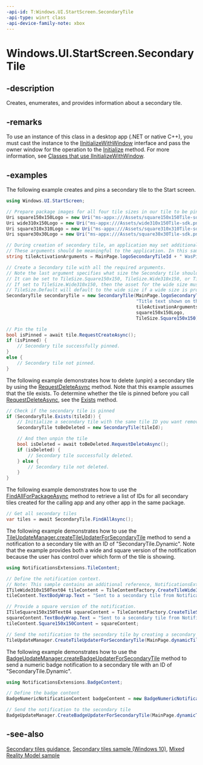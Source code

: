 ```yaml
---
-api-id: T:Windows.UI.StartScreen.SecondaryTile
-api-type: winrt class
-api-device-family-note: xbox
---
```


<!-- Class syntax.
public class SecondaryTile : Windows.UI.StartScreen.ISecondaryTile, Windows.UI.StartScreen.ISecondaryTile2
-->

# Windows.UI.StartScreen.SecondaryTile

## -description

Creates, enumerates, and provides information about a secondary tile.

## -remarks

To use an instance of this class in a desktop app (.NET or native C++), you must cast the instance to the [IInitializeWithWindow](/windows/win32/api/shobjidl_core/nn-shobjidl_core-iinitializewithwindow) interface and pass the owner window for the operation to the [Initialize](/windows/win32/api/shobjidl_core/nf-shobjidl_core-iinitializewithwindow-initialize) method. For more information, see [Classes that use IInitializeWithWindow](/windows/apps/desktop/modernize/desktop-to-uwp-supported-api#classes-that-use-iinitializewithwindow).

## -examples

The following example creates and pins a secondary tile to the Start screen.

```csharp
using Windows.UI.StartScreen;

// Prepare package images for all four tile sizes in our tile to be pinned as well as for the square30x30 logo used in the Apps view.  
Uri square150x150Logo = new Uri("ms-appx:///Assets/square150x150Tile-sdk.png");
Uri wide310x150Logo = new Uri("ms-appx:///Assets/wide310x150Tile-sdk.png");
Uri square310x310Logo = new Uri("ms-appx:///Assets/square310x310Tile-sdk.png"); 
Uri square30x30Logo = new Uri("ms-appx:///Assets/square30x30Tile-sdk.png");

// During creation of secondary tile, an application may set additional arguments on the tile that will be passed in during activation.
// These arguments should be meaningful to the application. In this sample, we'll pass in the date and time the secondary tile was pinned.
string tileActivationArguments = MainPage.logoSecondaryTileId + " WasPinnedAt=" + DateTime.Now.ToLocalTime().ToString();

// Create a Secondary tile with all the required arguments.
// Note the last argument specifies what size the Secondary tile should show up as by default in the Pin to start fly out.
// It can be set to TileSize.Square150x150, TileSize.Wide310x150, or TileSize.Default.  
// If set to TileSize.Wide310x150, then the asset for the wide size must be supplied as well.
// TileSize.Default will default to the wide size if a wide size is provided, and to the medium size otherwise. 
SecondaryTile secondaryTile = new SecondaryTile(MainPage.logoSecondaryTileId,
                                                "Title text shown on the tile",
                                                tileActivationArguments,
                                                square150x150Logo,
                                                TileSize.Square150x150);

// Pin the tile
bool isPinned = await tile.RequestCreateAsync();
if (isPinned) {
    // Secondary tile successfully pinned.
} 
else {
    // Secondary tile not pinned.
}

```

The following example demonstrates how to delete (unpin) a secondary tile by using the [RequestDeleteAsync](secondarytile_requestdeleteasync_880835933.md) method. Note that this example assumes that the tile exists. To determine whether the tile is pinned before you call [RequestDeleteAsync](secondarytile_requestdeleteasync_880835933.md), see the [Exists](secondarytile_exists_1536819090.md) method.

```csharp
// Check if the secondary tile is pinned
if (SecondaryTile.Exists(tileId)) {
    // Initialize a secondary tile with the same tile ID you want removed
    SecondaryTile toBeDeleted = new SecondaryTile(tileId);

    // And then unpin the tile
    bool isDeleted = await toBeDeleted.RequestDeleteAsync();
    if (isDeleted) {
        // Secondary tile successfully deleted.
    } else {
        // Secondary tile not deleted.
    }
}
```

The following example demonstrates how to use the [FindAllForPackageAsync](secondarytile_findallforpackageasync_2029224098.md) method to retrieve a list of IDs for all secondary tiles created for the calling app and any other app in the same package.

```csharp
// Get all secondary tiles
var tiles = await SecondaryTile.FindAllAsync();
```

The following example demonstrates how to use the [TileUpdateManager.createTileUpdaterForSecondaryTile](../windows.ui.notifications/tileupdatemanager_createtileupdaterforsecondarytile_445640521.md) method to send a notification to a secondary tile with an ID of "SecondaryTile.Dynamic". Note that the example provides both a wide and square version of the notification because the user has control over which form of the tile is showing.

```csharp
using NotificationsExtensions.TileContent;

// Define the notification context.
// Note: This sample contains an additional reference, NotificationsExtensions, which you can use in your apps
ITileWide310x150Text04 tileContent = TileContentFactory.CreateTileWide310x150Text04();
tileContent.TextBodyWrap.Text = "Sent to a secondary tile from NotificationsExtensions!";

// Provide a square version of the notification.
ITileSquare150x150Text04 squareContent = TileContentFactory.CreateTileSquare150x150Text04();
squareContent.TextBodyWrap.Text = "Sent to a secondary tile from NotificationExtensions!";
tileContent.Square150x150Content = squareContent;

// Send the notification to the secondary tile by creating a secondary tile updater
TileUpdateManager.CreateTileUpdaterForSecondaryTile(MainPage.dynamicTileId).Update(tileContent.CreateNotification());
```

The following example demonstrates how to use the [BadgeUpdateManager.createBadgeUpdaterForSecondaryTile](../windows.ui.notifications/badgeupdatemanager_createbadgeupdaterforsecondarytile_131286133.md) method to send a numeric badge notification to a secondary tile with an ID of "SecondaryTile.Dynamic".

```csharp
using NotificationsExtensions.BadgeContent;

// Define the badge content
BadgeNumericNotificationContent badgeContent = new BadgeNumericNotificationContent(6);

// Send the notification to the secondary tile
BadgeUpdateManager.CreateBadgeUpdaterForSecondaryTile(MainPage.dynamicTileId).Update(badgeContent.CreateNotification());

```

## -see-also

[Secondary tiles guidance](/windows/uwp/design/shell/tiles-and-notifications/secondary-tiles), [Secondary tiles sample (Windows 10)](https://github.com/Microsoft/Windows-universal-samples/tree/master/Samples/SecondaryTiles), [Mixed Reality Model sample](https://github.com/Microsoft/Windows-universal-samples/tree/master/Samples/MixedRealityModel)